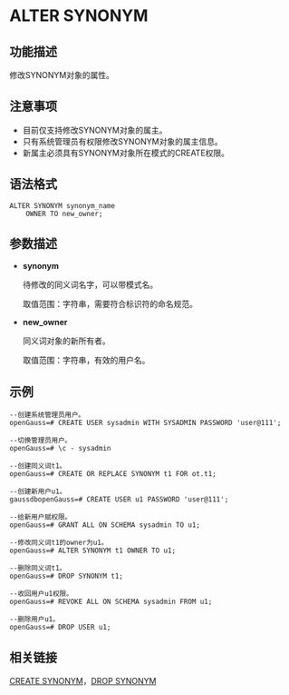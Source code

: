 # ALTER SYNONYM<a name="ZH-CN_TOPIC_0289900326"></a>

## 功能描述<a name="zh-cn_topic_0283137325_zh-cn_topic_0237122074_zh-cn_topic_0059778392_sc84e6980912549c4bbd6895f97ac39f1"></a>

修改SYNONYM对象的属性。

## 注意事项<a name="zh-cn_topic_0283137325_zh-cn_topic_0237122074_zh-cn_topic_0059778392_sb3569429c1304678895bcf79fb6304cf"></a>

-   目前仅支持修改SYNONYM对象的属主。
-   只有系统管理员有权限修改SYNONYM对象的属主信息。
-   新属主必须具有SYNONYM对象所在模式的CREATE权限。

## 语法格式<a name="zh-cn_topic_0283137325_zh-cn_topic_0237122074_section185432369210"></a>

```
ALTER SYNONYM synonym_name
    OWNER TO new_owner;
```

## 参数描述<a name="zh-cn_topic_0283137325_zh-cn_topic_0237122074_section37023591411"></a>

-   **synonym**

    待修改的同义词名字，可以带模式名。

    取值范围：字符串，需要符合标识符的命名规范。


-   **new\_owner**

    同义词对象的新所有者。

    取值范围：字符串，有效的用户名。


## 示例<a name="zh-cn_topic_0283137325_zh-cn_topic_0237122074_section162752045154311"></a>

```
--创建系统管理员用户。
openGauss=# CREATE USER sysadmin WITH SYSADMIN PASSWORD 'user@111';

--切换管理员用户。
openGauss=# \c - sysadmin

--创建同义词t1。
openGauss=# CREATE OR REPLACE SYNONYM t1 FOR ot.t1;

--创建新用户u1。
gaussdbopenGauss=# CREATE USER u1 PASSWORD 'user@111';

--给新用户赋权限。
openGauss=# GRANT ALL ON SCHEMA sysadmin TO u1;

--修改同义词t1的owner为u1。
openGauss=# ALTER SYNONYM t1 OWNER TO u1;

--删除同义词t1。
openGauss=# DROP SYNONYM t1;

--收回用户u1权限。
openGauss=# REVOKE ALL ON SCHEMA sysadmin FROM u1;

--删除用户u1。
openGauss=# DROP USER u1;
```

## 相关链接<a name="zh-cn_topic_0283137325_zh-cn_topic_0237122074_section613212620440"></a>

[CREATE SYNONYM](CREATE-SYNONYM.md)，[DROP SYNONYM](DROP-SYNONYM.md)

